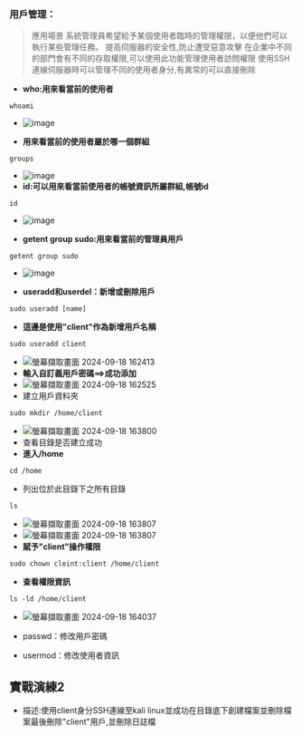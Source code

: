 ### 用戶管理：
> 應用場景
  系統管理員希望給予某個使用者臨時的管理權限，以便他們可以執行某些管理任務。
  提高伺服器的安全性,防止遭受惡意攻擊
  在企業中不同的部門會有不同的存取權限,可以使用此功能管理使用者訪問權限
  使用SSH連線伺服器時可以管理不同的使用者身分,有異常的可以直接刪除
- **who:用來看當前的使用者**
```
whoami
```
- ![image](https://github.com/user-attachments/assets/8233ee6a-6491-4e38-a545-834531bb2274)

- **用來看當前的使用者屬於哪一個群組**
```
groups
```
- ![image](https://github.com/user-attachments/assets/a38cbb0d-cc8e-40e6-953b-4878ec2495ec)
- **id:可以用來看當前使用者的帳號資訊所屬群組,帳號id**
```
id
```
- ![image](https://github.com/user-attachments/assets/27c9b649-80e0-4ecc-aec5-5732ef025ad4)

- **getent group sudo:用來看當前的管理員用戶**
```
getent group sudo
```
- ![image](https://github.com/user-attachments/assets/04180199-51c3-443c-9bc6-9027b250905c)

- **useradd和userdel：新增或刪除用戶**
```
sudo useradd [name]
```
- **這邊是使用"client"作為新增用戶名稱**
```
sudo useradd client
```
- ![螢幕擷取畫面 2024-09-18 162413](https://github.com/user-attachments/assets/856023dd-0466-4211-9a4a-059c250e9706)
- **輸入自訂義用戶密碼==>成功添加**
- ![螢幕擷取畫面 2024-09-18 162525](https://github.com/user-attachments/assets/83028843-ecbd-4342-8223-f728d28c5f66)
- 建立用戶資料夾
```
sudo mkdir /home/client
```
- ![螢幕擷取畫面 2024-09-18 163800](https://github.com/user-attachments/assets/ac82e3ad-82b4-46bc-bed2-b0fe77c198d1)
- 查看目錄是否建立成功
- **進入/home**
```
cd /home
```
- 列出位於此目錄下之所有目錄
```
ls
```
- ![螢幕擷取畫面 2024-09-18 163807](https://github.com/user-attachments/assets/96bb09b6-fb89-4d48-9487-3566fae3ca93)
- ![螢幕擷取畫面 2024-09-18 163807](https://github.com/user-attachments/assets/dfcd724b-ec85-4a49-8b7e-7b2b197a8214)
- **賦予"client"操作權限**
```
sudo chown cleint:client /home/client
```
- **查看權限資訊**
```
ls -ld /home/client
```
- ![螢幕擷取畫面 2024-09-18 164037](https://github.com/user-attachments/assets/54a3928f-83f8-4455-9d11-f30f124a3bf8)

- passwd：修改用戶密碼
- usermod：修改使用者資訊

## 實戰演練2
- 描述:使用client身分SSH連線至kali linux並成功在目錄底下創建檔案並刪除檔案最後刪除"client"用戶,並刪除日誌檔
